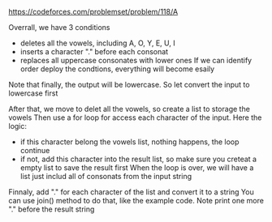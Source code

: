 https://codeforces.com/problemset/problem/118/A

Overrall, we have 3 conditions
- deletes all the vowels, including A, O, Y, E, U, I
- inserts a character "." before each consonat
- replaces all uppercase consonates with lower ones
If we can identify order deploy the condtions, everything will become esaily

Note that finally, the output will be lowercase.
So let convert the input to lowercase first

After that, we move to delet all the vowels, so create a list to storage the vowels
Then use a for loop for access each character of the input. Here the logic:
- if this character belong the vowels list, nothing happens, the loop continue
- if not, add this character into the result list, so make sure you creteat a empty list to save the result first
When the loop is over, we will have a list just includ all of consonats from the input string

Finnaly, add "." for each character of the list and convert it to a string
You can use join() method to do that, like the example code. Note print one more "." before the result string 